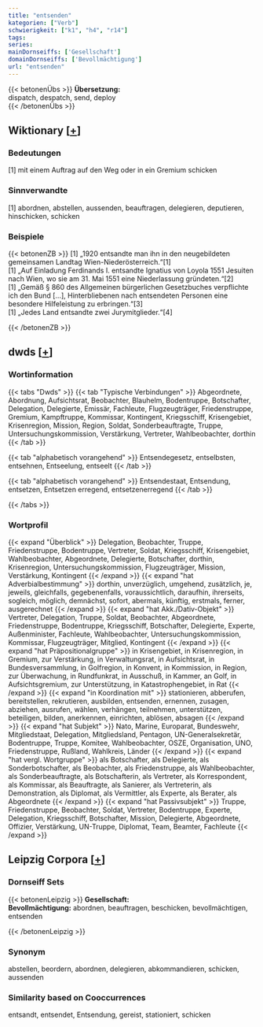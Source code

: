 ```yaml
---
title: "entsenden"
kategorien: ["Verb"]
schwierigkeit: ["k1", "h4", "r14"]
tags:
series:
mainDornseiffs: ['Gesellschaft']
domainDornseiffs: ['Bevollmächtigung']
url: "entsenden"
---
```


{{< betonenÜbs >}}
**Übersetzung:**  
dispatch, despatch, send, deploy  
{{< /betonenÜbs >}}

## Wiktionary [[+](https://de.wiktionary.org/wiki/entsenden)]

### Bedeutungen
[1] mit einem Auftrag auf den Weg oder in ein Gremium schicken  

### Sinnverwandte
[1] abordnen, abstellen, aussenden, beauftragen, delegieren, deputieren, hinschicken, schicken  

### Beispiele
{{< betonenZB >}}
[1] „1920 entsandte man ihn in den neugebildeten gemeinsamen Landtag Wien-Niederösterreich.“[1]  
[1] „Auf Einladung Ferdinands I. entsandte Ignatius von Loyola 1551 Jesuiten nach Wien, wo sie am 31. Mai 1551 eine Niederlassung gründeten.“[2]  
[1] „Gemäß § 860 des Allgemeinen bürgerlichen Gesetzbuches verpflichte ich den Bund […], Hinterbliebenen nach entsendeten Personen eine besondere Hilfeleistung zu erbringen.“[3]  
[1] „Jedes Land entsandte zwei Jurymitglieder.“[4]  

{{< /betonenZB >}}


## dwds [[+](https://www.dwds.de/wb/entsenden)]

### Wortinformation
{{< tabs "Dwds" >}}
{{< tab "Typische Verbindungen" >}}
Abgeordnete, Abordnung, Aufsichtsrat, Beobachter, Blauhelm, Bodentruppe, Botschafter, Delegation, Delegierte, Emissär, Fachleute, Flugzeugträger, Friedenstruppe, Gremium, Kampftruppe, Kommissar, Kontingent, Kriegsschiff, Krisengebiet, Krisenregion, Mission, Region, Soldat, Sonderbeauftragte, Truppe, Untersuchungskommission, Verstärkung, Vertreter, Wahlbeobachter, dorthin
{{< /tab >}}

{{< tab "alphabetisch vorangehend" >}}
Entsendegesetz, entselbsten, entsehnen, Entseelung, entseelt
{{< /tab >}}

{{< tab "alphabetisch vorangehend" >}}
Entsendestaat, Entsendung, entsetzen, Entsetzen erregend, entsetzenerregend
{{< /tab >}}

{{< /tabs >}}

### Wortprofil
{{< expand "Überblick" >}} Delegation, Beobachter, Truppe, Friedenstruppe, Bodentruppe, Vertreter, Soldat, Kriegsschiff, Krisengebiet, Wahlbeobachter, Abgeordnete, Delegierte, Botschafter, dorthin, Krisenregion, Untersuchungskommission, Flugzeugträger, Mission, Verstärkung, Kontingent {{< /expand >}}
{{< expand "hat Adverbialbestimmung" >}} dorthin, unverzüglich, umgehend, zusätzlich, je, jeweils, gleichfalls, gegebenenfalls, voraussichtlich, daraufhin, ihrerseits, sogleich, möglich, demnächst, sofort, abermals, künftig, erstmals, ferner, ausgerechnet {{< /expand >}}
{{< expand "hat Akk./Dativ-Objekt" >}} Vertreter, Delegation, Truppe, Soldat, Beobachter, Abgeordnete, Friedenstruppe, Bodentruppe, Kriegsschiff, Botschafter, Delegierte, Experte, Außenminister, Fachleute, Wahlbeobachter, Untersuchungskommission, Kommissar, Flugzeugträger, Mitglied, Kontingent {{< /expand >}}
{{< expand "hat Präpositionalgruppe" >}} in Krisengebiet, in Krisenregion, in Gremium, zur Verstärkung, in Verwaltungsrat, in Aufsichtsrat, in Bundesversammlung, in Golfregion, in Konvent, in Kommission, in Region, zur Überwachung, in Rundfunkrat, in Ausschuß, in Kammer, an Golf, in Aufsichtsgremium, zur Unterstützung, in Katastrophengebiet, in Rat {{< /expand >}}
{{< expand "in Koordination mit" >}} stationieren, abberufen, bereitstellen, rekrutieren, ausbilden, entsenden, ernennen, zusagen, abziehen, ausrufen, wählen, verhängen, teilnehmen, unterstützen, beteiligen, bilden, anerkennen, einrichten, ablösen, absagen {{< /expand >}}
{{< expand "hat Subjekt" >}} Nato, Marine, Europarat, Bundeswehr, Mitgliedstaat, Delegation, Mitgliedsland, Pentagon, UN-Generalsekretär, Bodentruppe, Truppe, Komitee, Wahlbeobachter, OSZE, Organisation, UNO, Friedenstruppe, Rußland, Wahlkreis, Länder {{< /expand >}}
{{< expand "hat vergl. Wortgruppe" >}} als Botschafter, als Delegierte, als Sonderbotschafter, als Beobachter, als Friedenstruppe, als Wahlbeobachter, als Sonderbeauftragte, als Botschafterin, als Vertreter, als Korrespondent, als Kommissar, als Beauftragte, als Sanierer, als Vertreterin, als Demonstration, als Diplomat, als Vermittler, als Experte, als Berater, als Abgeordnete {{< /expand >}}
{{< expand "hat Passivsubjekt" >}} Truppe, Friedenstruppe, Beobachter, Soldat, Vertreter, Bodentruppe, Experte, Delegation, Kriegsschiff, Botschafter, Mission, Delegierte, Abgeordnete, Offizier, Verstärkung, UN-Truppe, Diplomat, Team, Beamter, Fachleute {{< /expand >}}

## Leipzig Corpora [[+](https://corpora.uni-leipzig.de/en/res?word=entsenden&corpusId=deu_newscrawl-public_2018)]

### Dornseiff Sets
{{< betonenLeipzig >}}
**Gesellschaft:**  
**Bevollmächtigung:** abordnen, beauftragen, beschicken, bevollmächtigen, entsenden  

{{< /betonenLeipzig >}}

### Synonym
abstellen, beordern, abordnen, delegieren, abkommandieren, schicken, aussenden


### Similarity based on Cooccurrences
entsandt, entsendet, Entsendung, gereist, stationiert, schicken

